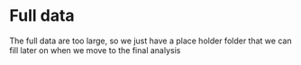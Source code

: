 # Full data
The full data are too large, so we just have a place holder folder that we can fill later on when we move to the final analysis